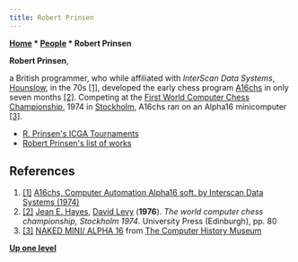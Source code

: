 ```yaml
---
title: Robert Prinsen
---
```

**[Home](Home "Home") \* [People](People "People") \* Robert Prinsen**


**Robert Prinsen**,  

a British programmer, who while affiliated with *InterScan Data Systems*, [Hounslow](https://en.wikipedia.org/wiki/Hounslow), in the 70s <a id="cite-note-1" href="#cite-ref-1">[1]</a>, developed the early chess program [A16chs](A16chs "A16chs") in only seven months 
<a id="cite-note-2" href="#cite-ref-2">[2]</a>. 
Competing at the [First World Computer Chess Championship](WCCC_1974 "WCCC 1974"), 1974 in [Stockholm](https://en.wikipedia.org/wiki/Stockholm), 
A16chs ran on an Alpha16 minicomputer <a id="cite-note-3" href="#cite-ref-3">[3]</a>. 






* [R. Prinsen's ICGA Tournaments](https://www.game-ai-forum.org/icga-tournaments/person.php?id=490)
* [Robert Prinsen's list of works](https://www.arcade-history.com/index.php?page=person&name=Robert+Prinsen)


## References


1. <a id="cite-ref-1" href="#cite-note-1">[1]</a> [A16chs, Computer Automation Alpha16 soft. by Interscan Data Systems (1974)](https://www.arcade-history.com/?n=a16chs&page=detail&id=265913)
2. <a id="cite-ref-2" href="#cite-note-2">[2]</a> [Jean E. Hayes](Jean_Hayes_Michie "Jean Hayes Michie"), [David Levy](David_Levy "David Levy") (**1976**). *The world computer chess championship, Stockholm 1974*. University Press (Edinburgh), pp. 80
3. <a id="cite-ref-3" href="#cite-note-3">[3]</a> [NAKED MINI/ ALPHA 16](https://www.computerhistory.org/collections/catalog/102646111) from [The Computer History Museum](The_Computer_History_Museum "The Computer History Museum")

**[Up one level](People "People")**







 
